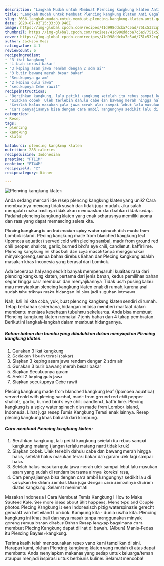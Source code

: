 ```yaml
---
description: "Langkah Mudah untuk Membuat Plencing kangkung klaten Anti Gagal"
title: "Langkah Mudah untuk Membuat Plencing kangkung klaten Anti Gagal"
slug: 3666-langkah-mudah-untuk-membuat-plencing-kangkung-klaten-anti-gagal
date: 2020-07-03T15:33:03.940Z
image: https://img-global.cpcdn.com/recipes/41d998ddcba7c5ad/751x532cq70/plencing-kangkung-klaten-foto-resep-utama.jpg
thumbnail: https://img-global.cpcdn.com/recipes/41d998ddcba7c5ad/751x532cq70/plencing-kangkung-klaten-foto-resep-utama.jpg
cover: https://img-global.cpcdn.com/recipes/41d998ddcba7c5ad/751x532cq70/plencing-kangkung-klaten-foto-resep-utama.jpg
author: Jackson Ross
ratingvalue: 4.1
reviewcount: 6
recipeingredient:
- "3 ikat kangkung"
- "1 buah terasi bakar"
- "3 keping asam jawa rendam dengan 2 sdm air"
- "3 butir bawang merah besar bakar"
- "Secukupnya garam"
- "2 keping gula jawa"
- "secukupnya Cebe rawit"
recipeinstructions:
- "Bersihkan kangkung, lalu petiki kangkung setelah itu rebus sampai kangkung matang (jangan terlalu matang nanti tidak kriuk)"
- "Siapkan cobek. Ulek terlebih dahulu cabe dan bawang merah hingga halus, setelah halus masukan terasi bakar dan garam ulek lagi sampai halus"
- "Setelah halus masukan gula jawa merah ulek sampai lebut lalu masukan asam yang sudah di rendam bersama airnya, koreksi rasa,"
- "Cara penyajiannya bisa dengan cara ambil kangungnya sedikit lalu di celupkan ke dalam sambal. Bisa juga dengan cara sambalnya di siram diatas kangkung. Selamat menimmati"
categories:
- Resep
tags:
- plencing
- kangkung
- klaten

katakunci: plencing kangkung klaten 
nutrition: 288 calories
recipecuisine: Indonesian
preptime: "PT11M"
cooktime: "PT44M"
recipeyield: "2"
recipecategory: Dinner

---
```



![Plencing kangkung klaten](https://img-global.cpcdn.com/recipes/41d998ddcba7c5ad/751x532cq70/plencing-kangkung-klaten-foto-resep-utama.jpg)

Anda sedang mencari ide resep plencing kangkung klaten yang unik? Cara membuatnya memang tidak susah dan tidak juga mudah. Jika salah mengolah maka hasilnya tidak akan memuaskan dan bahkan tidak sedap. Padahal plencing kangkung klaten yang enak seharusnya memiliki aroma dan rasa yang dapat memancing selera kita.

Plecing kangkung is an Indonesian spicy water spinach dish made from Lombok island. Plecing kangkung made from blanched kangkung leaf (Ipomoea aquatica) served cold with plecing sambal, made from ground red chili pepper, shallots, garlic, burned bird&#39;s eye chili, candlenut, kaffir lime. Plencing kangkung ini khas bali dan saya masak tanpa menggunakan minyak goreng,semua bahan direbus Bahan dan Plecing kangkung adalah masakan khas Indonesia yang berasal dari Lombok.

Ada beberapa hal yang sedikit banyak mempengaruhi kualitas rasa dari plencing kangkung klaten, pertama dari jenis bahan, kedua pemilihan bahan segar hingga cara membuat dan menyajikannya. Tidak usah pusing kalau mau menyiapkan plencing kangkung klaten enak di rumah, karena asal sudah tahu triknya maka hidangan ini bisa jadi suguhan istimewa.


Nah, kali ini kita coba, yuk, buat plencing kangkung klaten sendiri di rumah. Tetap berbahan sederhana, hidangan ini bisa memberi manfaat dalam membantu menjaga kesehatan tubuhmu sekeluarga. Anda bisa membuat Plencing kangkung klaten memakai 7 jenis bahan dan 4 tahap pembuatan. Berikut ini langkah-langkah dalam membuat hidangannya.

<!--inarticleads1-->

##### Bahan-bahan dan bumbu yang dibutuhkan dalam menyiapkan Plencing kangkung klaten:

1. Gunakan 3 ikat kangkung
1. Sediakan 1 buah terasi (bakar)
1. Siapkan 3 keping asam jawa rendam dengan 2 sdm air
1. Gunakan 3 butir bawang merah besar bakar
1. Siapkan Secukupnya garam
1. Ambil 2 keping gula jawa
1. Siapkan secukupnya Cebe rawit


Plecing kangkung made from blanched kangkung leaf (Ipomoea aquatica) served cold with plecing sambal, made from ground red chili pepper, shallots, garlic, burned bird&#39;s eye chili, candlenut, kaffir lime. Plecing kangkung is a spicy water spinach dish made from Lombok island, Indonesia. Lihat juga resep Tumis Kangkung Terasi enak lainnya. Resep plecing kangkung khas bali asli dari kampung. 

<!--inarticleads2-->

##### Cara membuat Plencing kangkung klaten:

1. Bersihkan kangkung, lalu petiki kangkung setelah itu rebus sampai kangkung matang (jangan terlalu matang nanti tidak kriuk)
1. Siapkan cobek. Ulek terlebih dahulu cabe dan bawang merah hingga halus, setelah halus masukan terasi bakar dan garam ulek lagi sampai halus
1. Setelah halus masukan gula jawa merah ulek sampai lebut lalu masukan asam yang sudah di rendam bersama airnya, koreksi rasa,
1. Cara penyajiannya bisa dengan cara ambil kangungnya sedikit lalu di celupkan ke dalam sambal. Bisa juga dengan cara sambalnya di siram diatas kangkung. Selamat menimmati


Masakan Indonesia l Cara Membuat Tumis Kangkung l How to Make Sauteed Kale. See more ideas about Shit happens, Mens tops and Couple photos. Plecing Kangkung is een Indonesisch pittig waterspinazie gerecht gemaakt van het eiland Lombok. Kampung kita - dunia usaha kita. Plencing kangkung ini khas bali dan saya masak tanpa menggunakan minyak goreng,semua bahan direbus Bahan Resep lengkap bagaimana cara membuat Plecing Kangkung dapat dilihat di bawah. [Album] Manis-Pedas itu Plencing Bayam+kangkung. 

Terima kasih telah menggunakan resep yang kami tampilkan di sini. Harapan kami, olahan Plencing kangkung klaten yang mudah di atas dapat membantu Anda menyiapkan makanan yang sedap untuk keluarga/teman ataupun menjadi inspirasi untuk berbisnis kuliner. Selamat mencoba!
